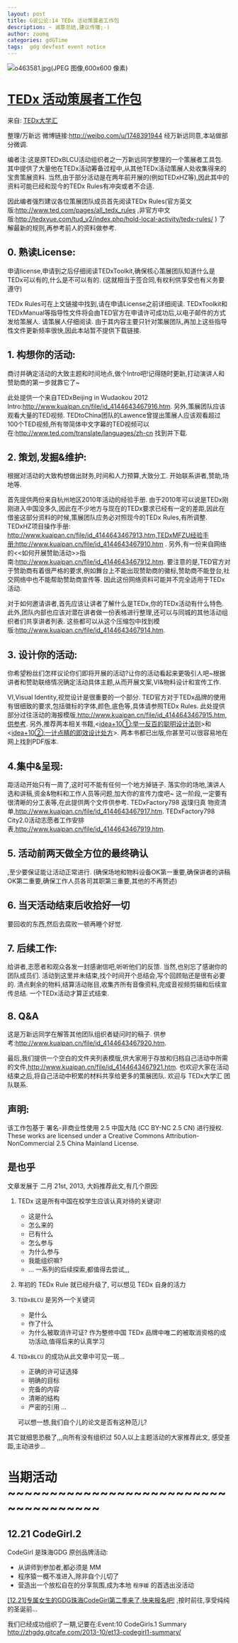 ```yaml
---
layout: post
title: G说公论:14 TEDx 活动策展者工作包
description: ~ 诚意总结,建议传播;-)
author: zoomq
categories: gdGTime
tags:  gdg devfest event notice
---
```


![o463581.jpg(JPEG 图像,600x600 像素)](http://img3.douban.com/lpic/o463581.jpg)

# [TEDx 活动策展者工作包](http://tedxyue.com/tud_v2/index.php/2013/02/tedx-curator-pack/)

来自: [TEDx大学汇](http://tedxyue.com/tud_v2/index.php/author/openyue/)

整理/万新远   微博链接:http://weibo.com/u/1748391944   经万新远同意,本站做部分微调. 

编者注:这是原TEDxBLCU活动组织者之一万新远同学整理的一个策展者工具包. 其中提供了大量他在TEDx活动筹备过程中,从其他TEDx活动策展人处收集得来的宝贵策展资料. 当然,由于部分活动是在两年前开展的(例如TEDxHZ等),因此其中的资料可能已经和现今的TEDx Rules有冲突或者不合适. 

因此编者强烈建议各位策展团队成员首先阅读TEDx Rules(官方英文版:http://www.ted.com/pages/all_tedx_rules ,非官方中文版:http://tedxyue.com/tud_v2/index.php/hold-local-activity/tedx-rules/ )
了解最新的规则,再参考前人的资料做参考. 

<!--more-->

## 0. 熟读License:

申请license,申请到之后仔细阅读TEDxToolkit,确保核心策展团队知道什么是TEDx可以有的,什么是不可以有的. (这就相当于签合同,有权利供享受也有义务要遵守)

TEDx Rules可在上文链接中找到,请在申请License之前详细阅读. TEDxToolkit和TEDxManual等指导性文件将会由TED官方在申请许可成功后,以电子邮件的方式发给策展人. 请策展人仔细阅读. 由于其内容主要只针对策展团队,再加上这些指导性文件更新频率很快,因此本站暂不提供下载链接. 

## 1. 构想你的活动:
商讨并确定活动的大致主题和时间地点,做个Intro吧!记得随时更新,打动演讲人和赞助商的第一步就靠它了~

此处提供一个来自TEDxBeijing in Wudaokou 2012 Intro:http://www.kuaipan.cn/file/id_4144643467916.htm. 另外,策展团队应该观看大量的TED视频. TEDtoChina团队的Lawence曾提出策展人应该观看超过100个TED视频,所有带简体中文字幕的TED视频可以在:http://www.ted.com/translate/languages/zh-cn 找到并下载. 

## 2. 策划,发掘&维护:

根据对活动的大致构想做出财务,时间和人力预算,大致分工. 开始联系讲者,赞助,场地等. 

首先提供两份来自杭州地区2010年活动的经验手册. 由于2010年可以说是TEDx刚刚进入中国没多久,因此在不少地方与现在的TEDx要求已经有一定的差距,因此在借鉴这部分资料的时候,策展团队应务必对照现今的TEDx Rules,有所调整. TEDxHZ项目操作手册: http://www.kuaipan.cn/file/id_4144643467913.htm,TEDxMFZU经验手册:http://www.kuaipan.cn/file/id_4144643467910.htm . 
另外,有一份来自网络的<<如何开展赞助活动>>指南:http://www.kuaipan.cn/file/id_4144643467912.htm. 要注意的是,TED官方对于赞助商有着很严格的要求,例如舞台上不能出现赞助商的徽标,赞助商不能登台,社交网络中也不能帮助赞助商宣传等. 因此这份网络资料可能并不完全适用于TEDx活动. 

对于如何邀请讲者,首先应该让讲者了解什么是TEDx,你的TEDx活动有什么特色. 此外,团队内部也应该对潜在讲者做一份表格进行整理,还可以与同城的其他活动组织者们共享讲者列表. 这些都可以从这个压缩包中找到模版:http://www.kuaipan.cn/file/id_4144643467914.htm. 

## 3. 设计你的活动:

你希望粉丝们怎样议论你们即将开展的活动?让你的活动看起来更吸引人吧~根据讲者和赞助联络情况确定活动具体主题,从而开展文案,VI&物料设计和宣传工作. 

VI,Visual Identity,视觉设计是很重要的一个部分. TED官方对于TEDx品牌的使用有很细致的要求,包括徽标的字体,颜色,底色等,具体请参照TEDx Rules. 此处提供部分过往活动的海报模版,http://www.kuaipan.cn/file/id_4144643467915.htm,供参考. 另外,推荐两本相关书籍,<<idea+10①:举一反百的聪明设计法则>>和<<idea+10②:一计点睛的即效设计处方>>. 两本书都已出版,你甚至可以很容易地在网上找到PDF版本. 

## 4.集中&呈现:

距活动开始只有一周了,这时可不能有任何一个地方掉链子. 落实你的场地,演讲人选和讲稿,资金&物料和工作人员等问题,加大你的宣传力度吧~
这一阶段,一定要有很清晰的分工表等,在此提供两个文件供参考. TEDxFactory798 返璞归真 物资清单,http://www.kuaipan.cn/file/id_4144643467917.htm. TEDxFactory798 City2.0活动志愿者工作安排表,http://www.kuaipan.cn/file/id_4144643467919.htm. 

## 5. 活动前两天做全方位的最终确认

,至少要保证能让活动正常进行. (确保场地和物料设备OK第一重要,确保讲者的讲稿OK第二重要,确保工作人员各司其职第三重要,其他的不再赘述)

## 6. 当天活动结束后收拾好一切
要回收的东西,然后去腐败一顿再睡个好觉. 

## 7. 后续工作:

给讲者,志愿者和观众各发一封感谢信吧,听听他们的反馈. 当然,也别忘了感谢你的团队成员们. 活动到这里并未结束,找个时间开个总结会,写个回顾贴还是很有必要的. 清点剩余的物料,结算活动账目,收集齐所有音像资料,完成音视频剪辑和后续宣传总结. 一个TEDx活动才算正式结束. 

## 8. Q&A

这是万新远同学在解答其他团队组织者疑问时的稿子. 供参考:http://www.kuaipan.cn/file/id_4144643467920.htm. 


最后,我们提供一个空白的文件夹列表模版,供大家用于存放和归档自己活动中所需的文件,http://www.kuaipan.cn/file/id_4144643467921.htm. 也欢迎大家在活动结束之后,将自己活动中积累的材料共享给更多的策展团队. 欢迎与 TEDx大学汇 团队联系. 

## 声明:
该工作包基于  署名-非商业性使用 2.5 中国大陆 (CC BY-NC 2.5 CN) 进行授权. 
These works are licensed under a Creative Commons Attribution-NonCommercial 2.5 China Mainland License.


## 是也乎

文章发展于 二月 21st, 2013, 
大妈推荐此文,有几个原因:

1. TEDx 这是所有中国在校学生应该认真对待的关键词!
    - 这是什么
    - 怎么来的
    - 已有什么
    - 怎么参与
    - 为什么参与
    - 我能组织嘛?
    - ...
    一系列的后续探索,都值得去尝试,,,

2. 年初的 TEDx Rule 就已经升级了, 可以想见 TEDx 自身的活力

3. `TEDxBLCU` 是另外一个关键词
    - 是什么
    - 作了什么
    - 为什么被取消许可证?
    作为整修中国 TEDx 品牌中唯二的被取消资格的成功活动,值得后来的认真学习

4. `TEDxBLCU` 的成功从此文章中可见一斑...
    - 正确的许可证选择
    - 明确的目标
    - 完备的内容
    - 清晰的结构
    - 严密的引用
    ...

    可以想一想,我们自个儿的论文是否有这种范儿?

其它就细思恐极了,,,向所有没有组织过 50人以上主题活动的大家推荐此文,
感受差距,主动进步...


# 当期活动 ~~~~~~~~~~~~~~~~~~~~~~~~~~~~~~~~~~~~~

## 12.21 CodeGirl.2

CodeGirl 是珠海GDG 原创品牌活动:

- 从讲师到参加者,都必须是 MM
- 程序猿一概不准进入,除非自个儿切了
- 营造出一个放松自在的分享氛围,成为本地 `程序媛` 的首选出没活动


[[12.21]专属女生的GDG珠海CodeGirl第二季来了,快来报名吧!](http://www.chinagdg.com/thread-3367-1-1.html)
,按时前往,享受纯纯的圣诞前...

我们已经成功组织了一期,记要在:Event:10 CodeGirls.1 Summary
      http://zhgdg.gitcafe.com/2013-10/et13-codegirl1-summary/




